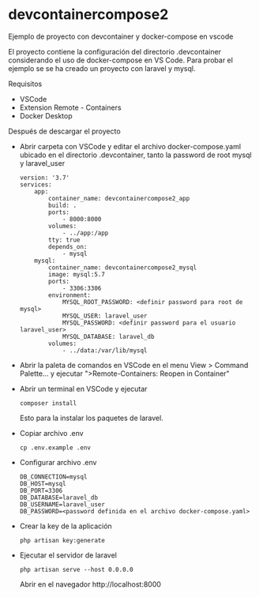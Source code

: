 # devcontainercompose2
Ejemplo de proyecto con devcontainer y docker-compose en vscode

El proyecto contiene la configuración del directorio .devcontainer considerando el uso de docker-compose en VS Code. Para probar el ejemplo se se ha creado un proyecto con laravel y mysql.

Requisitos

- VSCode
- Extension Remote - Containers
- Docker Desktop

Después de descargar el proyecto

- Abrir carpeta con VSCode y editar el archivo docker-compose.yaml ubicado en el directorio .devcontainer, tanto la password de root mysql y laravel_user

  ```
  version: '3.7'
  services:
      app:
          container_name: devcontainercompose2_app
          build: .
          ports:
              - 8000:8000
          volumes:
              - ../app:/app
          tty: true
          depends_on:
              - mysql
      mysql:
          container_name: devcontainercompose2_mysql
          image: mysql:5.7
          ports:
              - 3306:3306
          environment:
              MYSQL_ROOT_PASSWORD: <definir password para root de mysql>
              MYSQL_USER: laravel_user
              MYSQL_PASSWORD: <definir password para el usuario laravel_user>
              MYSQL_DATABASE: laravel_db
          volumes:
              - ../data:/var/lib/mysql
  ```

  

- Abrir la paleta de comandos en VSCode en el menu View > Command Palette... y ejecutar ">Remote-Containers: Reopen in Container"

- Abrir un terminal en VSCode y ejecutar 

  ```
  composer install
  ```

  Esto para la instalar los paquetes de laravel.

- Copiar archivo .env

  ```
  cp .env.example .env 
  ```

- Configurar archivo .env

  ```
  DB_CONNECTION=mysql
  DB_HOST=mysql
  DB_PORT=3306
  DB_DATABASE=laravel_db
  DB_USERNAME=laravel_user
  DB_PASSWORD=<password definida en el archivo docker-compose.yaml>
  ```

- Crear la key de la aplicación

  ```
  php artisan key:generate
  ```

- Ejecutar el servidor de laravel

  ```
  php artisan serve --host 0.0.0.0
  ```

  Abrir en el navegador http://localhost:8000